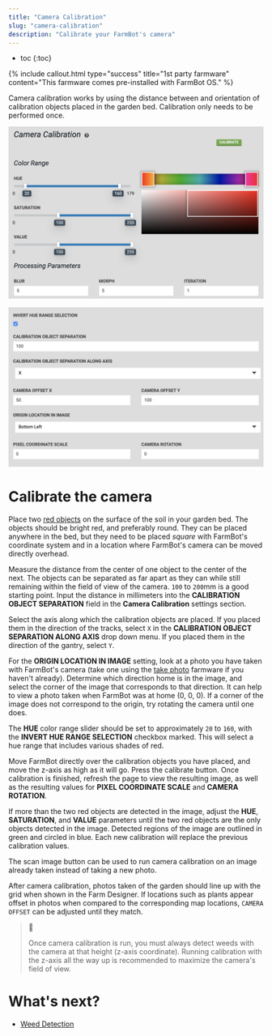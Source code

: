 ```yaml
---
title: "Camera Calibration"
slug: "camera-calibration"
description: "Calibrate your FarmBot's camera"
---
```


* toc
{:toc}


{%
include callout.html
type="success"
title="1st party farmware"
content="This farmware comes pre-installed with FarmBot OS."
%}

Camera calibration works by using the distance between and orientation of calibration objects placed in the garden bed. Calibration only needs to be performed once.

![Screen Shot 2019-05-02 at 6.15.25 PM.png](_images/Screen_Shot_2019-05-02_at_6.15.25_PM.png)



![Screen Shot 2019-05-02 at 6.44.58 PM.png](_images/Screen_Shot_2019-05-02_at_6.44.58_PM.png)

# Calibrate the camera

Place two [red objects](https://genesis.farm.bot/docs/miscellaneous#red-markers) on the surface of the soil in your garden bed. The objects should be bright red, and preferably round. They can be placed anywhere in the bed, but they need to be placed *square* with FarmBot's coordinate system and in a location where FarmBot's camera can be moved directly overhead.

Measure the distance from the center of one object to the center of the next. The objects can be separated as far apart as they can while still remaining within the field of view of the camera. `100` to `200`mm is a good starting point. Input the distance in millimeters into the **CALIBRATION OBJECT SEPARATION** field in the **Camera Calibration** settings section.

Select the axis along which the calibration objects are placed. If you placed them in the direction of the tracks, select `X` in the **CALIBRATION OBJECT SEPARATION ALONG AXIS** drop down menu. If you placed them in the direction of the gantry, select `Y`.

For the **ORIGIN LOCATION IN IMAGE** setting, look at a photo you have taken with FarmBot's camera (take one using the [take photo](take-photo.md) farmware if you haven't already). Determine which direction home is in the image, and select the corner of the image that corresponds to that direction. It can help to view a photo taken when FarmBot was at home (0, 0, 0). If a corner of the image does not correspond to the origin, try rotating the camera until one does.

The **HUE** color range slider should be set to approximately `20` to `160`, with the **INVERT HUE RANGE SELECTION** checkbox marked. This will select a hue range that includes various shades of red.

Move FarmBot directly over the calibration objects you have placed, and move the z-axis as high as it will go. Press the <span class="fb-button fb-green">calibrate</span> button. Once calibration is finished, refresh the page to view the resulting image, as well as the resulting values for **PIXEL COORDINATE SCALE** and **CAMERA ROTATION**.

If more than the two red objects are detected in the image, adjust the **HUE**, **SATURATION**, and **VALUE** parameters until the two red objects are the only objects detected in the image. Detected regions of the image are outlined in green and circled in blue. Each new calibration will replace the previous calibration values.

The <span class="fb-button fb-green">scan image</span> button can be used to run camera calibration on an image already taken instead of taking a new photo.

After camera calibration, photos taken of the garden should line up with the grid when shown in the Farm Designer. If locations such as plants appear offset in photos when compared to the corresponding map locations, `CAMERA OFFSET` can be adjusted until they match.

> 📘
>
> Once camera calibration is run, you must always detect weeds with the camera at that height (z-axis coordinate). Running calibration with the z-axis all the way up is recommended to maximize the camera's field of view.

# What's next?

 * [Weed Detection](weed-detection.md)
